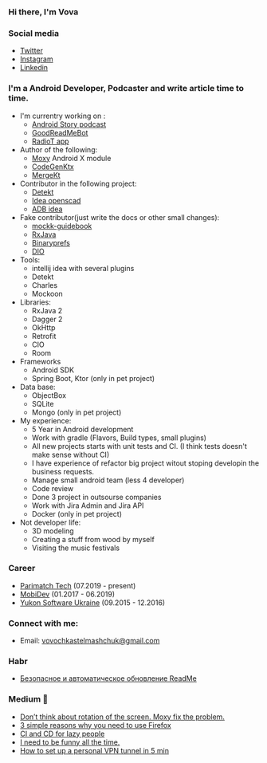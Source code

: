 ### Hi there, I'm Vova
### Social media
- [Twitter][twitter]
- [Instagram][instagram]
- [Linkedin][linkedin]
### I'm a Android Developer, Podcaster and write article time to time.
- I'm currentry working on :
  - [Android Story podcast][website] 
  - [GoodReadMeBot][goodreadMe]
  - [RadioT app](https://github.com/VovaStelmashchuk/RadiotApp)
- Author of the following:
  - [Moxy][moxy] Android X module
  - [CodeGenKtx](https://github.com/parimatchtech/codegen-ktx)
  - [MergeKt](https://github.com/parimatch-tech/mergekt)
- Contributor in the following project:
  - [Detekt](https://github.com/detekt/detekt)
  - [Idea openscad](https://github.com/ncsaba/idea-openscad)
  - [ADB idea](https://github.com/pbreault/adb-idea)
- Fake contributor(just write the docs or other small changes):
  - [mockk-guidebook](https://github.com/NotWoods/mockk-guidebook)
  - [RxJava](https://github.com/ReactiveX/RxJava)
  - [Binaryprefs](https://github.com/yandextaxitech/binaryprefs)
  - [DIO](https://github.com/flutterchina/dio)
- Tools:
  - intellij idea with several plugins
  - Detekt
  - Charles
  - Mockoon
- Libraries:
  - RxJava 2
  - Dagger 2
  - OkHttp
  - Retrofit
  - CIO
  - Room
- Frameworks
  - Android SDK
  - Spring Boot, Ktor (only in pet project)
- Data base:
  - ObjectBox
  - SQLite
  - Mongo (only in pet project)
- My experience:
  - 5 Year in Android development
  - Work with gradle (Flavors, Build types, small plugins)
  - All new projects starts with unit tests and CI. (I think tests doesn't make sense without CI)
  - I have experience of refactor big project witout stoping developin the business requests.
  - Manage small android team (less 4 developer)
  - Code review
  - Done 3 project in outsourse companies
  - Work with Jira Admin and Jira API
  - Docker (only in pet project)
- Not developer life:
  - 3D modeling
  - Creating a stuff from wood by myself
  - Visiting the music festivals
### Career
- [Parimatch Tech](https://www.linkedin.com/company/parimatch-tech/mycompany/) (07.2019 - present)
- [MobiDev](https://www.linkedin.com/company/mobidev/) (01.2017 - 06.2019)
- [Yukon Software Ukraine](https://www.linkedin.com/company/yukon-software-ukraine/) (09.2015 - 12.2016)
### Connect with me:
- Email: vovochkastelmashchuk@gmail.com

### Habr
- [Безопасное и автоматическое обновление ReadMe](https://habr.com/ru/sandbox/143506/)

### Medium :memo: 
<!-- MEDIUM:START -->
- [Don’t think about rotation of the screen. Moxy fix the problem.](https://itnext.io/dont-think-about-rotation-of-the-screen-moxy-fix-the-problem-e861d52a0d12?source=rss-cec3e8e0d4be------2)
- [3 simple reasons why you need to use Firefox](https://medium.com/@vovochkastelmashchuk/3-simple-reasons-why-you-need-to-use-firefox-2c5f97d0dc82?source=rss-cec3e8e0d4be------2)
- [CI and CD for lazy people](https://medium.com/@vovochkastelmashchuk/ci-and-cd-for-people-2905d1b5a5f3?source=rss-cec3e8e0d4be------2)
- [I need to be funny all the time.](https://medium.com/@vovochkastelmashchuk/i-need-to-be-funny-all-the-time-9c01ab00b2fe?source=rss-cec3e8e0d4be------2)
- [How to set up a personal VPN tunnel in 5 min](https://medium.com/@vovochkastelmashchuk/how-set-up-personal-vpn-tunnel-for-5-min-f8f05b80be2a?source=rss-cec3e8e0d4be------2)
<!-- MEDIUM:END -->

<br />
<br />

[moxy]: https://github.com/moxy-community/Moxy
[goodreadMe]: https://github.com/GoodReadMe
[website]: https://androidstory.buzzsprout.com/
[twitter]: https://twitter.com/smallstells
[instagram]: https://instagram.com/volodymyrstelmaschuk
[linkedin]: https://www.linkedin.com/in/volodymyr-stelmashchuk-2631b9118/
